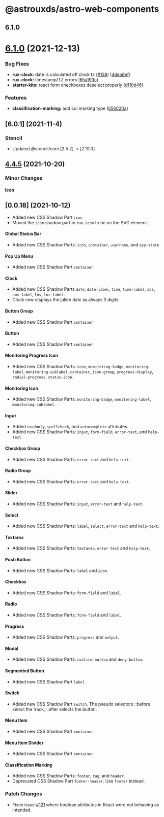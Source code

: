 # @astrouxds/astro-web-components

## 6.1.0

# [6.1.0](https://github.com/RocketCommunicationsInc/astro/compare/v6.0.3...v6.1.0) (2021-12-13)

### Bug Fixes

-   **rux-clock:** date is calculated off clock tz ([#139](https://github.com/RocketCommunicationsInc/astro/issues/139)) ([4dea8ef](https://github.com/RocketCommunicationsInc/astro/commit/4dea8ef1f3b715593141a9384c2db289f55b1c4a))
-   **rux-clock:** timestamp/TZ errors ([65a193c](https://github.com/RocketCommunicationsInc/astro/commit/65a193c606dcac2b9fb408c78f6fc3da169ca24a))
-   **starter-kits:** react form checkboxes deselect properly ([df10d46](https://github.com/RocketCommunicationsInc/astro/commit/df10d468e4a19195555b0b36f9840becb451b3fe))

### Features

-   **classification-marking:** add cui marking type ([656020a](https://github.com/RocketCommunicationsInc/astro/commit/656020a16950dc5cedcf9f92aa7417aac04059b4))

## [6.0.1] (2021-11-4)

### Stencil

-   Updated @stencil/core [2.5.2] -> [2.10.0]

## [4.4.5](https://github.com/nortonprojects/astro/compare/v1.0.0...v4.4.5) (2021-10-20)

### Minor Changes

#### Icon

## [0.0.18] (2021-10-12)

-   Added new CSS Shadow Part `icon`
-   Moved the `icon` shadow part in `rux-icon` to be on the SVG element.

#### Global Status Bar

-   Added new CSS Shadow Parts: `icon`, `container`, `username`, and `app-state`

#### Pop Up Menu

-   Added new CSS Shadow Part `container`

#### Clock

-   Added new CSS Shadow Parts `date`, `date-label`, `time`, `time-label`, `aos`, `aos-label`, `los`, `los-label`.
-   Clock now displays the julien date as always 3 digits

#### Button Group

-   Added new CSS Shadow Part `container`

#### Button

-   Added new CSS Shadow Part `container`

#### Monitoring Progress Icon

-   Added new CSS Shadow Parts: `icon`, `monitoring-badge`, `monitoring-label`, `monitoring-sublabel`, `container`, `icon-group`, `progress-display`, `radial-progress`, `status-icon`.

#### Monitoring Icon

-   Added new CSS Shadow Parts: `monitoring-badge`, `monitoring-label`, `monitoring-sublabel`.

#### Input

-   Added `readonly`, `spellcheck`, and `autocomplete` attributes.
-   Added new CSS Shadow Parts: `input`, `form-field`, `error-text`, and `help-text`.

#### Checkbox Group

-   Added new CSS Shadow Parts: `error-text` and `help-text`.

#### Radio Group

-   Added new CSS Shadow Parts: `error-text` and `help-text`.

#### Slider

-   Added new CSS Shadow Parts: `input`, `error-text` and `help-text`.

#### Select

-   Added new CSS Shadow Parts: `label`, `select`, `error-text` and `help-text`.

#### Textarea

-   Added new CSS Shadow Parts: `textarea`, `error-text` and `help-text`.

#### Push Button

-   Added new CSS Shadow Parts: `label` and `icon`.

#### Checkbox

-   Added new CSS Shadow Parts: `form-field` and `label`.

#### Radio

-   Added new CSS Shadow Parts: `form-field` and `label`.

#### Progress

-   Added new CSS Shadow Parts: `progress` and `output`.

#### Modal

-   Added new CSS Shadow Parts: `confirm-button` and `deny-button`.

#### Segmented Button

-   Added new CSS Shadow Part `label`.

#### Switch

-   Added new CSS Shadow Part `switch`. The pseudo selectors ::before select the track, ::after selects the button.

#### Menu Item

-   Added new CSS Shadow Part `container`.

#### Menu Item Divider

-   Added new CSS Shadow Part `container`.

#### Classification Marking

-   Added new CSS Shadow Parts: `footer`, `tag`, and `header`.
-   Deprecated CSS Shadow Part `footer-header`. Use `footer` instead.

### Patch Changes

-   Fixes issue [#121](https://github.com/RocketCommunicationsInc/astro/issues/121) where boolean attributes in React were not behaving as intended.
